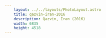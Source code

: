 ```yaml
---
    layout: ../../layouts/PhotoLayout.astro
    title: qazvin-iran-2016
    description: Qazvin, Iran (2016)
    width: 6835
    height: 4518
---
```

